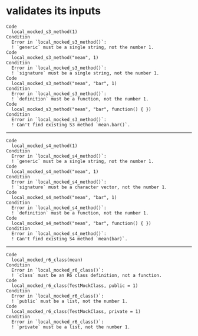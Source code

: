 # validates its inputs

    Code
      local_mocked_s3_method(1)
    Condition
      Error in `local_mocked_s3_method()`:
      ! `generic` must be a single string, not the number 1.
    Code
      local_mocked_s3_method("mean", 1)
    Condition
      Error in `local_mocked_s3_method()`:
      ! `signature` must be a single string, not the number 1.
    Code
      local_mocked_s3_method("mean", "bar", 1)
    Condition
      Error in `local_mocked_s3_method()`:
      ! `definition` must be a function, not the number 1.
    Code
      local_mocked_s3_method("mean", "bar", function() { })
    Condition
      Error in `local_mocked_s3_method()`:
      ! Can't find existing S3 method `mean.bar()`.

---

    Code
      local_mocked_s4_method(1)
    Condition
      Error in `local_mocked_s4_method()`:
      ! `generic` must be a single string, not the number 1.
    Code
      local_mocked_s4_method("mean", 1)
    Condition
      Error in `local_mocked_s4_method()`:
      ! `signature` must be a character vector, not the number 1.
    Code
      local_mocked_s4_method("mean", "bar", 1)
    Condition
      Error in `local_mocked_s4_method()`:
      ! `definition` must be a function, not the number 1.
    Code
      local_mocked_s4_method("mean", "bar", function() { })
    Condition
      Error in `local_mocked_s4_method()`:
      ! Can't find existing S4 method `mean(bar)`.

---

    Code
      local_mocked_r6_class(mean)
    Condition
      Error in `local_mocked_r6_class()`:
      ! `class` must be an R6 class definition, not a function.
    Code
      local_mocked_r6_class(TestMockClass, public = 1)
    Condition
      Error in `local_mocked_r6_class()`:
      ! `public` must be a list, not the number 1.
    Code
      local_mocked_r6_class(TestMockClass, private = 1)
    Condition
      Error in `local_mocked_r6_class()`:
      ! `private` must be a list, not the number 1.

